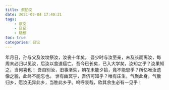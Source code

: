 ```yaml
---
title: 祭奶文
date: 2021-05-04 17:40:21
tags:
    - 祭文
    - 日记
    - 随想
toc: true
categories: 日记
---
```


年月日，孙与父及汝坟祭汝，汝丧十年矣。
吾少时与汝至亲，未及长而离汝，每周末必归以见汝，后汝以食道癌亡。吾今已长矣，已入大学矣，汝知之乎？汝果知之，当何喜也！
吾自别汝，旧事渐失，朝花未能夕拾，竟不能思乎？所忆唯汝遗像之貌，此终不能忘也。
世有幽冥乎，吾侪可知乎？唯有庄生，气聚此身，气散归乡，愿汝无异此乡，当胜此乡乎。呜呼哀哉，欣其余生必有一见乎！
